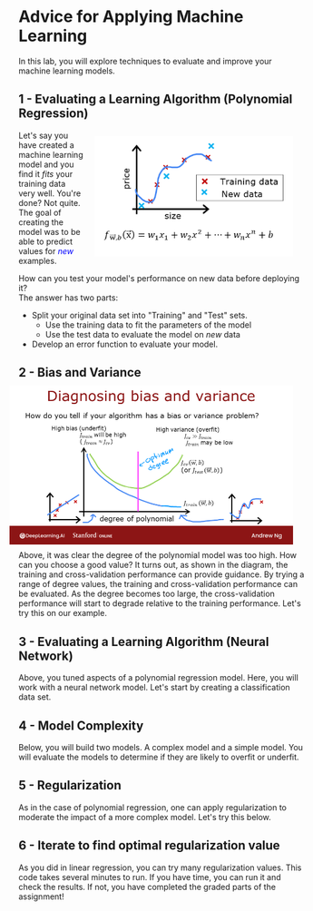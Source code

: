 # Advice for Applying Machine Learning
In this lab, you will explore techniques to evaluate and improve your machine learning models.

## 1 - Evaluating a Learning Algorithm (Polynomial Regression)

<img align="Right" src="./images/C2_W3_TrainingVsNew.png"  style=" width:350px; padding: 10px 20px ; "> Let's say you have created a machine learning model and you find it *fits* your training data very well. You're done? Not quite. The goal of creating the model was to be able to predict values for <span style="color:blue">*new* </span> examples. 

How can you test your model's performance on new data before deploying it?   
The answer has two parts:
* Split your original data set into "Training" and "Test" sets. 
    * Use the training data to fit the parameters of the model
    * Use the test data to evaluate the model on *new* data
* Develop an error function to evaluate your model.

## 2 - Bias and Variance<img align="Right" src="./images/C2_W3_BiasVarianceDegree.png"  style=" width:500px; padding: 10px 20px ; "> 
 Above, it was clear the degree of the polynomial model was too high. How can you choose a good value? It turns out, as shown in the diagram, the training and cross-validation performance can provide guidance. By trying a range of degree values, the training and cross-validation performance can be evaluated. As the degree becomes too large, the cross-validation performance will start to degrade relative to the training performance. Let's try this on our example.

## 3 - Evaluating a Learning Algorithm (Neural Network)
Above, you tuned aspects of a polynomial regression model. Here, you will work with a neural network model. Let's start by creating a classification data set. 

## 4 - Model Complexity
Below, you will build two models. A complex model and a simple model. You will evaluate the models to determine if they are likely to overfit or underfit.

## 5 - Regularization
As in the case of polynomial regression, one can apply regularization to moderate the impact of a more complex model. Let's try this below.

## 6 - Iterate to find optimal regularization value
As you did in linear regression, you can try many regularization values. This code takes several minutes to run. If you have time, you can run it and check the results. If not, you have completed the graded parts of the assignment!